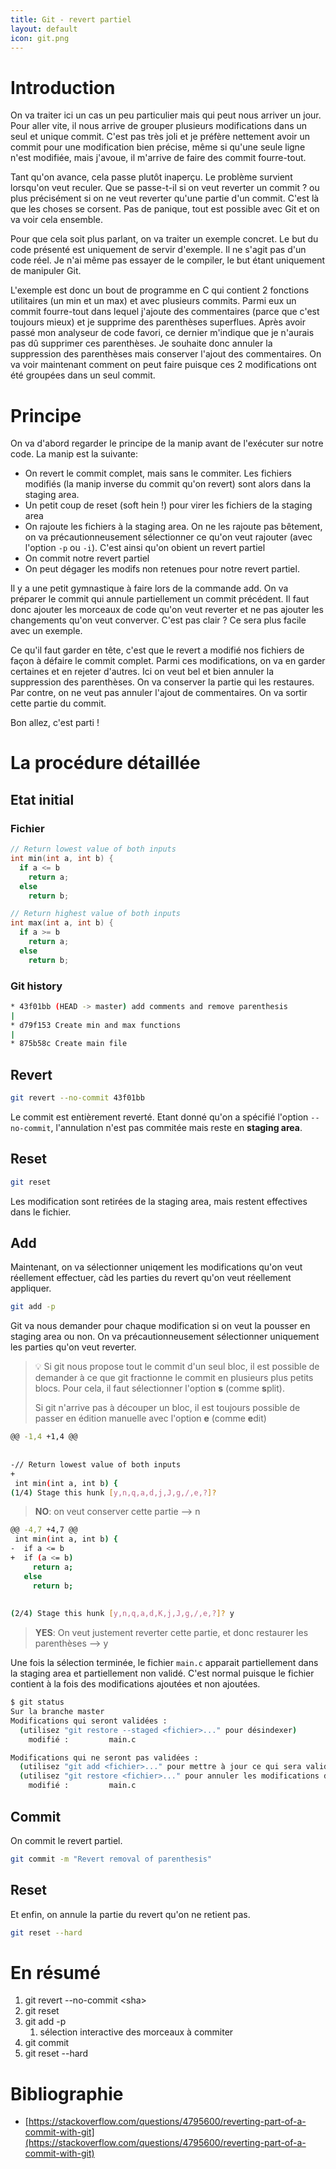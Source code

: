 ```yaml
---
title: Git - revert partiel
layout: default
icon: git.png
---
```

# Introduction
On va traiter ici un cas un peu particulier mais qui peut nous arriver un jour. Pour aller vite, il nous arrive de grouper plusieurs modifications dans un seul et unique commit. C'est pas très joli et je préfère nettement avoir un commit pour une modification bien précise, même si qu'une seule ligne n'est modifiée, mais j'avoue, il m'arrive de faire des commit fourre-tout.

Tant qu'on avance, cela passe plutôt inaperçu. Le problème survient lorsqu'on veut reculer. Que se passe-t-il si on veut reverter un commit ? ou plus précisément si on ne veut reverter qu'une partie d'un commit. C'est là que les choses se corsent. Pas de panique, tout est possible avec Git et on va voir cela ensemble.

Pour que cela soit plus parlant, on va traiter un exemple concret. Le but du code présenté est uniquement de servir d'exemple. Il ne s'agit pas d'un code réel. Je n'ai même pas essayer de le compiler, le but étant uniquement de manipuler Git.

L'exemple est donc un bout de programme en C qui contient 2 fonctions utilitaires (un min et un max) et avec plusieurs commits. Parmi eux un commit fourre-tout dans lequel j'ajoute des commentaires (parce que c'est toujours mieux) et je supprime des parenthèses superflues. Après avoir passé mon analyseur de code favori, ce dernier m'indique que je n'aurais pas dû supprimer ces parenthèses. Je souhaite donc annuler la suppression des parenthèses mais conserver l'ajout des commentaires. On va voir maintenant comment on peut faire puisque ces 2 modifications ont été groupées dans un seul commit.

# Principe
On va d'abord regarder le principe de la manip avant de l'exécuter sur notre code. La manip est la suivante:
* On revert le commit complet, mais sans le commiter. Les fichiers modifiés (la manip inverse du commit qu'on revert) sont alors dans la staging area.
* Un petit coup de reset (soft hein !) pour virer les fichiers de la staging area
* On rajoute les fichiers à la staging area. On ne les rajoute pas bêtement, on va précautionneusement sélectionner ce qu'on veut rajouter (avec l'option `-p` ou `-i`). C'est ainsi qu'on obient un revert partiel
* On commit notre revert partiel
* On peut dégager les modifs non retenues pour notre revert partiel.

Il y a une petit gymnastique à faire lors de la commande add. On va préparer le commit qui annule partiellement un commit précédent. Il faut donc ajouter les morceaux de code qu'on veut reverter et ne pas ajouter les changements qu'on veut converver. C'est pas clair ? Ce sera plus facile avec un exemple.

Ce qu'il faut garder en tête, c'est que le revert a modifié nos fichiers de façon à défaire le commit complet. Parmi ces modifications, on va en garder certaines et en rejeter d'autres. Ici on veut bel et bien annuler la suppression des parenthèses. On va conserver la partie qui les restaures. Par contre, on ne veut pas annuler l'ajout de commentaires. On va sortir cette partie du commit.

Bon allez, c'est parti !

# La procédure détaillée
## Etat initial
### Fichier
```c
// Return lowest value of both inputs
int min(int a, int b) {
  if a <= b
    return a;
  else
    return b;

// Return highest value of both inputs
int max(int a, int b) {
  if a >= b
    return a;
  else
    return b;

```

### Git history

```sh
* 43f01bb (HEAD -> master) add comments and remove parenthesis
|
* d79f153 Create min and max functions
|
* 875b58c Create main file
```

## Revert
```sh
git revert --no-commit 43f01bb
```

Le commit est entièrement reverté. Etant donné qu'on a spécifié l'option `--no-commit`, l'annulation n'est pas commitée mais reste en **staging area**.

## Reset
```sh
git reset
```
Les modification sont retirées de la staging area, mais restent effectives dans le fichier.

## Add
Maintenant, on va sélectionner uniqement les modifications qu'on veut réellement effectuer, càd les parties du revert qu'on veut réellement appliquer.

```sh
git add -p
```

Git va nous demander pour chaque modification si on veut la pousser en staging area ou non. On va précautionneusement sélectionner uniquement les parties qu'on veut reverter.

> 💡 Si git nous propose tout le commit d'un seul bloc, il est possible de demander à ce que git fractionne le commit en plusieurs plus petits blocs. Pour cela, il faut sélectionner l'option **s** (comme **s**plit).
> 
> Si git n'arrive pas à découper un bloc, il est toujours possible de passer en édition manuelle avec l'option **e** (comme **e**dit)

```sh
@@ -1,4 +1,4 @@
 
 
-// Return lowest value of both inputs
+
 int min(int a, int b) {
(1/4) Stage this hunk [y,n,q,a,d,j,J,g,/,e,?]? 
```
> **NO**: on veut conserver cette partie --> n

```sh
@@ -4,7 +4,7 @@
 int min(int a, int b) {
-  if a <= b
+  if (a <= b)
     return a;
   else
     return b;
 
 
(2/4) Stage this hunk [y,n,q,a,d,K,j,J,g,/,e,?]? y
```
> **YES**: On veut justement reverter cette partie, et donc restaurer les parenthèses --> y

Une fois la sélection terminée, le fichier `main.c` apparait partiellement dans la staging area et partiellement non validé. C'est normal puisque le fichier contient à la fois des modifications ajoutées et non ajoutées.

```sh
$ git status
Sur la branche master
Modifications qui seront validées :
  (utilisez "git restore --staged <fichier>..." pour désindexer)
	modifié :         main.c

Modifications qui ne seront pas validées :
  (utilisez "git add <fichier>..." pour mettre à jour ce qui sera validé)
  (utilisez "git restore <fichier>..." pour annuler les modifications dans le répertoire de travail)
	modifié :         main.c
```

## Commit
On commit le revert partiel.
```sh
git commit -m "Revert removal of parenthesis"
```

## Reset
Et enfin, on annule la partie du revert qu'on ne retient pas.
```sh
git reset --hard
```

# En résumé
1. git revert --no-commit \<sha\>
2. git reset
3. git add -p
   1. sélection interactive des morceaux à commiter
4. git commit
5. git reset --hard

# Bibliographie
* [https://stackoverflow.com/questions/4795600/reverting-part-of-a-commit-with-git](https://stackoverflow.com/questions/4795600/reverting-part-of-a-commit-with-git)

